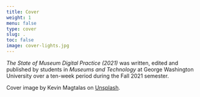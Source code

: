 ```yaml
---
title: Cover
weight: 1
menu: false
type: cover
slug: .
toc: false
image: cover-lights.jpg
---
```


*The State of Museum Digital Practice (2021)* was written, edited and published by students in *Museums and Technology* at George Washington University over a ten-week period during the Fall 2021 semester. 

Cover image by Kevin Magtalas on [Unsplash](https://unsplash.com/photos/banmkLz2c5E).

